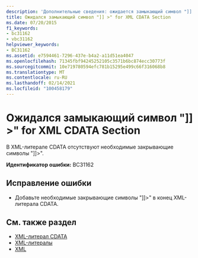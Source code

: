 ```yaml
---
description: 'Дополнительные сведения: ожидается замыкающий символ "]] >" for XML CDATA Section'
title: Ожидался замыкающий символ "]] >" for XML CDATA Section
ms.date: 07/20/2015
f1_keywords:
- bc31162
- vbc31162
helpviewer_keywords:
- BC31162
ms.assetid: e7594461-7296-437e-b4a2-a11d51ea4047
ms.openlocfilehash: 71345fbf94245252105c3571b6bc874ecc30773f
ms.sourcegitcommit: 10e719780594efc781b15295e499c66f316068b8
ms.translationtype: MT
ms.contentlocale: ru-RU
ms.lasthandoff: 02/14/2021
ms.locfileid: "100458179"
---
```

# <a name="expected-closing--for-xml-cdata-section"></a>Ожидался замыкающий символ "]] >" for XML CDATA Section

В XML-литерале CDATA отсутствуют необходимые закрывающие символы "]]>".  
  
 **Идентификатор ошибки:** BC31162  
  
## <a name="to-correct-this-error"></a>Исправление ошибки  
  
- Добавьте необходимые закрывающие символы "]]>" в конец XML-литерала CDATA.  
  
## <a name="see-also"></a>См. также раздел

- [XML-литерал CDATA](../language-reference/xml-literals/xml-cdata-literal.md)
- [XML-литералы](../language-reference/xml-literals/index.md)
- [XML](../programming-guide/language-features/xml/index.md)
